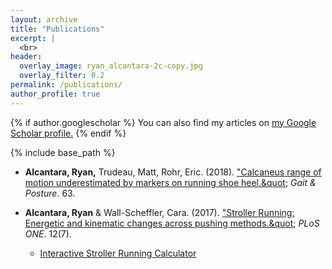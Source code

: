 ```yaml
---
layout: archive
title: "Publications"
excerpt: |
  <br>
header:
  overlay_image: ryan_alcantara-2c-copy.jpg
  overlay_filter: 0.2
permalink: /publications/
author_profile: true
---
```


{% if author.googlescholar %}
  You can also find my articles on <u><a href="{{author.googlescholar}}">my Google Scholar profile</a>.</u>
{% endif %}

{% include base_path %}

<!--- below converts page to collection --->
<!---
{% for post in site.publications reversed %}
  {% include archive-single.html %}
{% endfor %}
--->

* <b>Alcantara, Ryan,</b> Trudeau, Matt, Rohr, Eric. (2018). [&quot;Calcaneus range of motion underestimated by markers on running shoe heel.&quot](http://alcantarar.github.io/files/Alcantara_et_al_2018.pdf); <i>Gait & Posture</i>. 63.

* <b>Alcantara, Ryan</b> & Wall-Scheffler, Cara. (2017). [&quot;Stroller Running: Energetic and kinematic changes across pushing methods.&quot](http://alcantarar.github.io/files/Alcantara_Wall-Scheffler_2017_Stroller_Running.pdf); <i>PLoS ONE</i>. 12(7).
  * [Interactive Stroller Running Calculator](https://public.tableau.com/views/StrollerRunningCost_1/Stroller_Cost?:embed=y&:display_count=yes&:showTabs=y&:showVizHome=no)
  
  
